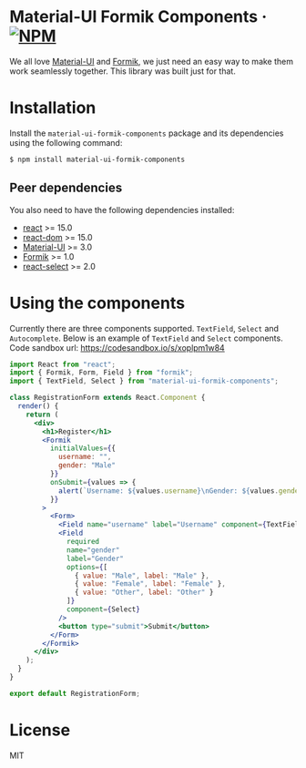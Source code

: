 # Material-UI Formik Components &middot; [![NPM](https://img.shields.io/npm/v/material-ui-formik-components.svg)](https://www.npmjs.com/package/material-ui-formik-components)

We all love [Material-UI](https://material-ui.com) and [Formik](https://jaredpalmer.com/formik), we just need an easy way to make them work seamlessly together. This library was built just for that.

# Installation

Install the `material-ui-formik-components` package and its dependencies using the following command:

```sh
$ npm install material-ui-formik-components
```

## Peer dependencies
You also need to have the following dependencies installed:
- [react](https://www.npmjs.com/package/react) >= 15.0
- [react-dom](https://www.npmjs.com/package/react-dom) >= 15.0
- [Material-UI](https://material-ui.com) >= 3.0
- [Formik](https://jaredpalmer.com/formik) >= 1.0
- [react-select](https://react-select.com) >= 2.0


# Using the components
Currently there are three components supported. `TextField`, `Select` and `Autocomplete`. Below is an example of `TextField` and `Select` components. Code sandbox url: https://codesandbox.io/s/xoplpm1w84
```jsx
import React from "react";
import { Formik, Form, Field } from "formik";
import { TextField, Select } from "material-ui-formik-components";

class RegistrationForm extends React.Component {
  render() {
    return (
      <div>
        <h1>Register</h1>
        <Formik
          initialValues={{
            username: "",
            gender: "Male"
          }}
          onSubmit={values => {
            alert(`Username: ${values.username}\nGender: ${values.gender}`);
          }}
        >
          <Form>
            <Field name="username" label="Username" component={TextField} />
            <Field
              required
              name="gender"
              label="Gender"
              options={[
                { value: "Male", label: "Male" },
                { value: "Female", label: "Female" },
                { value: "Other", label: "Other" }
              ]}
              component={Select}
            />
            <button type="submit">Submit</button>
          </Form>
        </Formik>
      </div>
    );
  }
}

export default RegistrationForm;
```

# License
MIT
